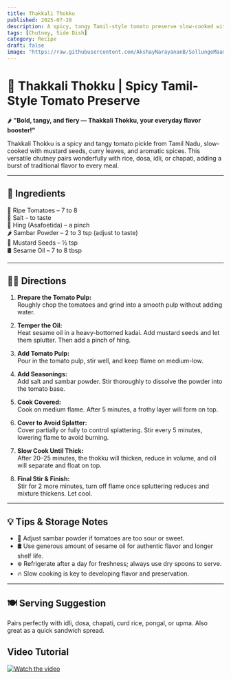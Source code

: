 ```yaml
---
title: Thakkali Thokku  
published: 2025-07-28  
description: A spicy, tangy Tamil-style tomato preserve slow-cooked with mustard seeds and sesame oil. Perfect as a flavorful side for idli, dosa, and rice dishes.  
tags: [Chutney, Side Dish]  
category: Recipe  
draft: false  
image: "https://raw.githubusercontent.com/AkshayNarayananB/SollungoMaami/master/images/tomato tokku.jpg"  
---
```


# 🍅 Thakkali Thokku | Spicy Tamil-Style Tomato Preserve

🌶️ **"Bold, tangy, and fiery — Thakkali Thokku, your everyday flavor booster!"**

Thakkali Thokku is a spicy and tangy tomato pickle from Tamil Nadu, slow-cooked with mustard seeds, curry leaves, and aromatic spices. This versatile chutney pairs wonderfully with rice, dosa, idli, or chapati, adding a burst of traditional flavor to every meal.

---

## 📝 Ingredients

🍅 Ripe Tomatoes – 7 to 8  
🧂 Salt – to taste  
🔸 Hing (Asafoetida) – a pinch  
🌶️ Sambar Powder – 2 to 3 tsp (adjust to taste)  
🌱 Mustard Seeds – ½ tsp  
🛢️ Sesame Oil – 7 to 8 tbsp  

---

## 👩‍🍳 Directions

1. **Prepare the Tomato Pulp:**  
   Roughly chop the tomatoes and grind into a smooth pulp without adding water.

2. **Temper the Oil:**  
   Heat sesame oil in a heavy-bottomed kadai. Add mustard seeds and let them splutter. Then add a pinch of hing.

3. **Add Tomato Pulp:**  
   Pour in the tomato pulp, stir well, and keep flame on medium-low.

4. **Add Seasonings:**  
   Add salt and sambar powder. Stir thoroughly to dissolve the powder into the tomato base.

5. **Cook Covered:**  
   Cook on medium flame. After 5 minutes, a frothy layer will form on top.

6. **Cover to Avoid Splatter:**  
   Cover partially or fully to control splattering. Stir every 5 minutes, lowering flame to avoid burning.

7. **Slow Cook Until Thick:**  
   After 20–25 minutes, the thokku will thicken, reduce in volume, and oil will separate and float on top.

8. **Final Stir & Finish:**  
   Stir for 2 more minutes, turn off flame once spluttering reduces and mixture thickens. Let cool.

---

## 💡 Tips & Storage Notes

- 🍅 Adjust sambar powder if tomatoes are too sour or sweet.  
- 🛢️ Use generous amount of sesame oil for authentic flavor and longer shelf life.  
- ❄️ Refrigerate after a day for freshness; always use dry spoons to serve.  
- 🔥 Slow cooking is key to developing flavor and preservation.

---

## 🍽️ Serving Suggestion

Pairs perfectly with idli, dosa, chapati, curd rice, pongal, or upma. Also great as a quick sandwich spread.

## Video Tutorial

[![Watch the video](https://img.youtube.com/vi/VIDEO_ID/0.jpg)](https://youtu.be/VxBgvUk75Ho?si=3emO8OA-NvM6W6-F)

